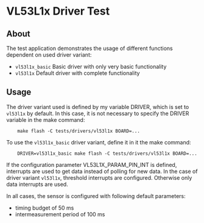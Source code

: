 # VL53L1x Driver Test

## About

The test application demonstrates the usage of different functions
dependent on used driver variant:

- `vl53l1x_basic`  Basic driver with only very basic functionality
- `vl53l1x`        Default driver with complete functionality

## Usage

The driver variant used is defined by my variable DRIVER, which is set to
`vl53l1x` by default. In this case, it is not necessary to specify
the DRIVER variable in the make command:
```
    make flash -C tests/drivers/vl53l1x BOARD=...
```
To use the `vl53l1x_basic` driver variant, define it in it the make command:
```
    DRIVER=vl53l1x_basic make flash -C tests/drivers/vl53l1x BOARD=...
```
If the configuration parameter VL53L1X_PARAM_PIN_INT is defined, interrupts
are used to get data instead of polling for new data. In the case of driver
variant `vl53l1x`, threshold interrupts are configured. Otherwise
only data interrupts are used.

In all cases, the sensor is configured with following default parameters:

- timing budget of 50 ms
- intermeasurement period of 100 ms
